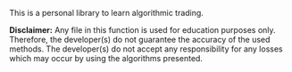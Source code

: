 This is a personal library to learn algorithmic trading. 

**Disclaimer:** Any file in this function is used for education purposes only. Therefore, the developer(s) do not guarantee the accuracy of the used methods. The developer(s) do not accept any responsibility for any losses which may occur by using the algorithms presented.